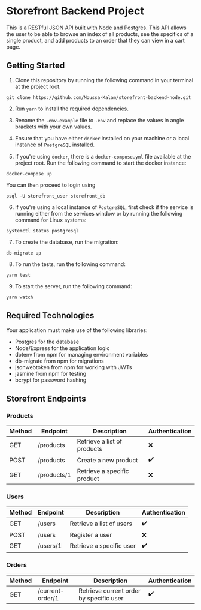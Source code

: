 # Storefront Backend Project
This is a RESTful JSON API built with Node and Postgres. This API allows the user to be able to browse an index of all products, see the specifics of a single product, and add products to an order that they can view in a cart page. 

## Getting Started
1. Clone this repository by running the following command in your terminal at the project root.
```
git clone https://github.com/Moussa-Kalam/storefront-backend-node.git
```

2. Run `yarn` to install the required dependencies.

3. Rename the `.env.example` file to `.env` and replace the values in angle brackets with your own values.

4. Ensure that you have either `docker` installed on your machine or a local instance of `PostgreSQL` installed.

5. If you're using `docker`, there is a `docker-compose.yml` file available at the project root. Run the following command to start the docker instance:
```
docker-compose up
```
 You can then proceed to login using 
 ```
 psql -U storefront_user storefront_db
 ```

6. If you're using a local instance of `PostgreSQL`, first check if the service is running either from the services window or by running the following command for Linux systems:
```
systemctl status postgresql
```

7. To create the database, run the migration:
```
db-migrate up
```

8. To run the tests, run the following command:
```
yarn test
```

9. To start the server, run the following command: 
```
yarn watch
```




## Required Technologies
Your application must make use of the following libraries:
- Postgres for the database
- Node/Express for the application logic
- dotenv from npm for managing environment variables
- db-migrate from npm for migrations
- jsonwebtoken from npm for working with JWTs
- jasmine from npm for testing
- bcrypt for password hashing


## Storefront Endpoints

### Products

| Method | Endpoint | Description | Authentication |
| --- | --- | --- | --- |
| GET | /products | Retrieve a list of products | ❌ |
| POST | /products | Create a new product | ✔️
| GET | /products/1 | Retrieve a specific product | ❌ |

### Users 

| Method | Endpoint | Description | Authentication |
| --- | --- | --- | --- |
| GET | /users | Retrieve a list of users | ✔️ |
| POST | /users | Register a user | ❌ |
| GET | /users/1 | Retrieve a specific user | ✔️ |

### Orders

| Method | Endpoint | Description | Authentication |
| --- | --- | --- | --- |
| GET | /current-order/1 | Retrieve current order by specific user | ✔️ |


